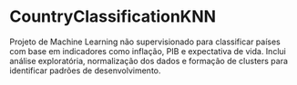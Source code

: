 # CountryClassificationKNN
Projeto de Machine Learning não supervisionado para classificar países com base em indicadores como inflação, PIB e expectativa de vida. Inclui análise exploratória, normalização dos dados e formação de clusters para identificar padrões de desenvolvimento.
